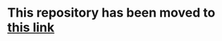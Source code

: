 # This repository has been moved to [this link](https://github.com/supertokens/next.js/tree/canary/examples/with-supertokens)